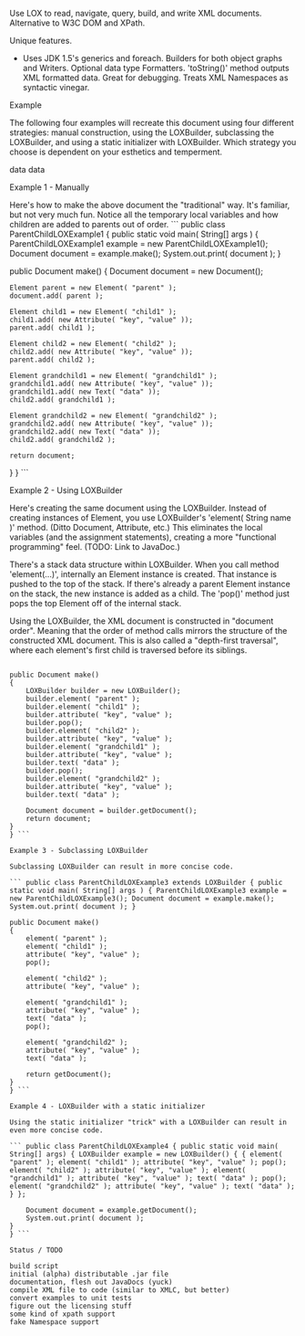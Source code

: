 Use LOX to read, navigate, query, build, and write XML documents. Alternative to W3C DOM and XPath.


Unique features.

 - Uses JDK 1.5's generics and foreach.
Builders for both object graphs and Writers.
Optional data type Formatters.
'toString()' method outputs XML formatted data. Great for debugging.
Treats XML Namespaces as syntactic vinegar.

Example

The following four examples will recreate this document using four different strategies: manual construction, using the LOXBuilder, subclassing the LOXBuilder, and using a static initializer with LOXBuilder. Which strategy you choose is dependent on your esthetics and temperment.

<?xml version="1.0" encoding="UTF-8"?> <parent> <child1 key="value"/> <child2 key="value"> <grandchild1 key="value">data</grandchild1> <grandchild2 key="value">data</grandchild2> </child2> </parent>

Example 1 - Manually

Here's how to make the above document the "traditional" way. It's familiar, but not very much fun. Notice all the temporary local variables and how children are added to parents out of order. ``` public class ParentChildLOXExample1 { public static void main( String[] args ) { ParentChildLOXExample1 example = new ParentChildLOXExample1(); Document document = example.make(); System.out.print( document ); }

public Document make()
{
    Document document = new Document();

    Element parent = new Element( "parent" );
    document.add( parent );

    Element child1 = new Element( "child1" );
    child1.add( new Attribute( "key", "value" ));
    parent.add( child1 );

    Element child2 = new Element( "child2" );
    child2.add( new Attribute( "key", "value" ));
    parent.add( child2 );

    Element grandchild1 = new Element( "grandchild1" );
    grandchild1.add( new Attribute( "key", "value" ));
    grandchild1.add( new Text( "data" ));
    child2.add( grandchild1 );

    Element grandchild2 = new Element( "grandchild2" );
    grandchild2.add( new Attribute( "key", "value" ));
    grandchild2.add( new Text( "data" ));
    child2.add( grandchild2 );

    return document;
}
} ```

Example 2 - Using LOXBuilder

Here's creating the same document using the LOXBuilder. Instead of creating instances of Element, you use LOXBuilder's 'element( String name )' method. (Ditto Document, Attribute, etc.) This eliminates the local variables (and the assignment statements), creating a more "functional programming" feel. (TODO: Link to JavaDoc.)

There's a stack data structure within LOXBuilder. When you call method 'element(...)', internally an Element instance is created. That instance is pushed to the top of the stack. If there's already a parent Element instance on the stack, the new instance is added as a child. The 'pop()' method just pops the top Element off of the internal stack.

Using the LOXBuilder, the XML document is constructed in "document order". Meaning that the order of method calls mirrors the structure of the constructed XML document. This is also called a "depth-first traversal", where each element's first child is traversed before its siblings.

``` public class ParentChildLOXExample2 { public static void main( String[] args ) { ParentChildLOXExample1 example = new ParentChildLOXExample1(); Document document = example.make(); System.out.print( document ); }

public Document make()
{
    LOXBuilder builder = new LOXBuilder();
    builder.element( "parent" );
    builder.element( "child1" );
    builder.attribute( "key", "value" );
    builder.pop();
    builder.element( "child2" );
    builder.attribute( "key", "value" );
    builder.element( "grandchild1" );
    builder.attribute( "key", "value" );
    builder.text( "data" );
    builder.pop();
    builder.element( "grandchild2" );
    builder.attribute( "key", "value" );
    builder.text( "data" );

    Document document = builder.getDocument();
    return document;
}
} ```

Example 3 - Subclassing LOXBuilder

Subclassing LOXBuilder can result in more concise code.

``` public class ParentChildLOXExample3 extends LOXBuilder { public static void main( String[] args ) { ParentChildLOXExample3 example = new ParentChildLOXExample3(); Document document = example.make(); System.out.print( document ); }

public Document make()
{
    element( "parent" );
    element( "child1" );
    attribute( "key", "value" );
    pop();

    element( "child2" );
    attribute( "key", "value" );

    element( "grandchild1" );
    attribute( "key", "value" );
    text( "data" );
    pop();

    element( "grandchild2" );
    attribute( "key", "value" );
    text( "data" );

    return getDocument();
}
} ```

Example 4 - LOXBuilder with a static initializer

Using the static initializer "trick" with a LOXBuilder can result in even more concise code.

``` public class ParentChildLOXExample4 { public static void main( String[] args) { LOXBuilder example = new LOXBuilder() { { element( "parent" ); element( "child1" ); attribute( "key", "value" ); pop(); element( "child2" ); attribute( "key", "value" ); element( "grandchild1" ); attribute( "key", "value" ); text( "data" ); pop(); element( "grandchild2" ); attribute( "key", "value" ); text( "data" ); } };

    Document document = example.getDocument();
    System.out.print( document );
}
} ```

Status / TODO

build script
initial (alpha) distributable .jar file
documentation, flesh out JavaDocs (yuck)
compile XML file to code (similar to XMLC, but better)
convert examples to unit tests
figure out the licensing stuff
some kind of xpath support
fake Namespace support